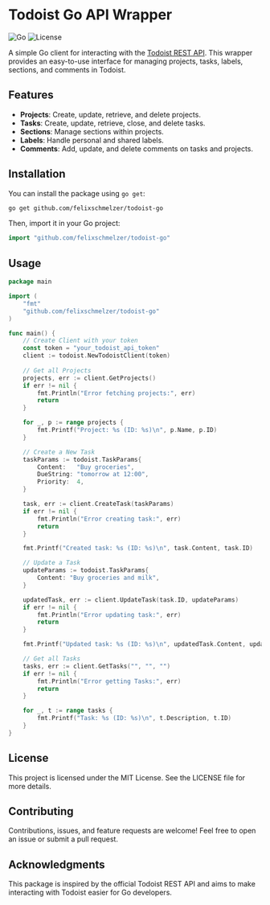 # Todoist Go API Wrapper

![Go](https://img.shields.io/badge/Go-1.23-blue)
![License](https://img.shields.io/badge/license-MIT-green)

A simple Go client for interacting with the [Todoist REST API](https://developer.todoist.com/rest/v2/). This wrapper provides an easy-to-use interface for managing projects, tasks, labels, sections, and comments in Todoist.

## Features

- **Projects**: Create, update, retrieve, and delete projects.
- **Tasks**: Create, update, retrieve, close, and delete tasks.
- **Sections**: Manage sections within projects.
- **Labels**: Handle personal and shared labels.
- **Comments**: Add, update, and delete comments on tasks and projects.

## Installation

You can install the package using `go get`:

```bash
go get github.com/felixschmelzer/todoist-go
```

Then, import it in your Go project:
```go
import "github.com/felixschmelzer/todoist-go"
```

## Usage

```go
package main

import (
	"fmt"
	"github.com/felixschmelzer/todoist-go"
)

func main() {
	// Create Client with your token
	const token = "your_todoist_api_token"
	client := todoist.NewTodoistClient(token)
	
	// Get all Projects
	projects, err := client.GetProjects()
	if err != nil {
		fmt.Println("Error fetching projects:", err)
		return
	}

	for _, p := range projects {
		fmt.Printf("Project: %s (ID: %s)\n", p.Name, p.ID)
	}

	// Create a New Task
	taskParams := todoist.TaskParams{
		Content:   "Buy groceries",
		DueString: "tomorrow at 12:00",
		Priority:  4,
	}

	task, err := client.CreateTask(taskParams)
	if err != nil {
		fmt.Println("Error creating task:", err)
		return
	}

	fmt.Printf("Created task: %s (ID: %s)\n", task.Content, task.ID)

	// Update a Task
	updateParams := todoist.TaskParams{
		Content: "Buy groceries and milk",
	}

	updatedTask, err := client.UpdateTask(task.ID, updateParams)
	if err != nil {
		fmt.Println("Error updating task:", err)
		return
	}

	fmt.Printf("Updated task: %s (ID: %s)\n", updatedTask.Content, updatedTask.ID)

	// Get all Tasks
	tasks, err := client.GetTasks("", "", "")
	if err != nil {
		fmt.Println("Error getting Tasks:", err)
		return
	}

	for _, t := range tasks {
		fmt.Printf("Task: %s (ID: %s)\n", t.Description, t.ID)
	}
}
```


## License

This project is licensed under the MIT License. See the LICENSE file for more details.

## Contributing

Contributions, issues, and feature requests are welcome! Feel free to open an issue or submit a pull request.

## Acknowledgments

This package is inspired by the official Todoist REST API and aims to make interacting with Todoist easier for Go developers.

